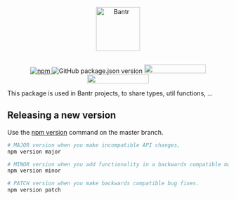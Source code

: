<div align="center">

<a href="https//bantr.app"><img src="https://bantr.app/static/assets/bantr-icon.png" align="center" alt="Bantr" width="100"></a>

  <br>

<a href="https://www.npmjs.com/package/@bantr/lib" >
  <img alt="npm" src="https://img.shields.io/npm/v/@bantr/lib?style=plastic">
   </a>
  <img alt="GitHub package.json version" src="https://img.shields.io/github/package-json/v/bantr/lib?label=GH%20packages">
<a href="https://github.com/Bantr/Lib/actions">
	<span align="center">
		<img width="140" height="20" src="https://github.com/Bantr/Lib/workflows/Test%20and%20lint/badge.svg">
	</span>
</a>

<a href="https://discordapp.com/invite/axa7E5f">
	<span align="center">
	<img width="140" height="20" src="https://img.shields.io/discord/626436103573864448?color=%2331c553&label=Discord&logo=discord&logoColor=white">
	</span>
</a>

</div>

This package is used in Bantr projects, to share types, util functions, ...

## Releasing a new version

Use the [npm version](https://docs.npmjs.com/cli/version) command on the master branch.

```sh
# MAJOR version when you make incompatible API changes,
npm version major

# MINOR version when you add functionality in a backwards compatible manner, and
npm version minor

# PATCH version when you make backwards compatible bug fixes.
npm version patch
```
